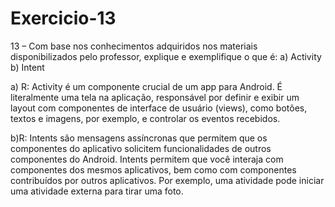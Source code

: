 # Exercicio-13
13 – Com base nos conhecimentos adquiridos nos materiais disponibilizados pelo professor, explique e exemplifique o que é: 
a) Activity
b) Intent

a) R: Activity é um componente crucial de um app para Android. É literalmente uma tela na aplicação, responsável por definir e exibir um layout com componentes de interface de usuário (views), como botões, textos e imagens, por exemplo, e controlar os eventos recebidos.

b)R: Intents são mensagens assíncronas que permitem que os componentes do aplicativo solicitem funcionalidades de outros componentes do Android. Intents permitem que você interaja com componentes dos mesmos aplicativos, bem como com componentes contribuídos por outros aplicativos. Por exemplo, uma atividade pode iniciar uma atividade externa para tirar uma foto.
